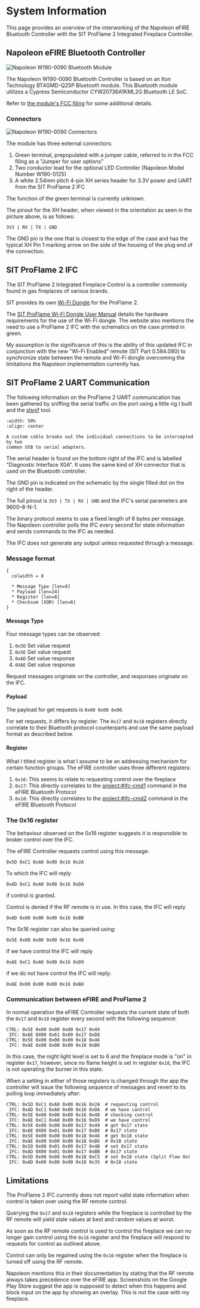 # System Information

This page provides an overview of the interworking of the Napoleon eFIRE
Bluetooth Controller with the SIT ProFlame 2 Integrated Fireplace Controller.

## Napoleon eFIRE Bluetooth Controller

![Napoleon W190-0090 Bluetooth Module](_static/w190-0090.webp)

The Napoleon W190-0090 Bluetooth Controller is based on an Iton Technology
BT4GMD-Q25P Bluetooth module.
This Bluetooth module utilizes a Cypress Semiconductor CYW20736A1KML2G
Bluetooth LE SoC.

Refer to [the module's FCC filing](https://fccid.io/VA8W190-0090) for some
additional details.

### Connectors

![Napoleon W190-0090 Connectors](_static/w190-0090-connectors.webp)

The module has three external connectors:

1. Green terminal, prepopulated with a jumper cable, referred to in the FCC
   filing as a "Jumper for user options"
2. Two conductor lead for the optional LED Controller (Napoleon Model Number W190-0125)
3. A white 2.54mm pitch 4-pin XH series header for 3.3V power and UART from the
   SIT ProFlame 2 IFC

The function of the green terminal is currently unknown.

The pinout for the XH header, when viewed in the orientation as seen in the
picture above, is as follows:

`3V3 | RX | TX | GND`

The GND pin is the one that is closest to the edge of the case and has the typical
XH Pin 1 marking arrow on the side of the housing of the plug end of the connection.

## SIT ProFlame 2 IFC

The SIT ProFlame 2 Integrated Fireplace Control is a controller commonly found
in gas fireplaces of various brands.

SIT provides its own
[Wi-Fi Dongle](https://proflame.sitgroup.it/eng/proflame-connectivity/wi-fi-dongle)
for the ProFlame 2.

The [SIT ProFlame Wi-Fi Dongle User Manual](https://proflame.sitgroup.it/media/96/t-file/Proflame-WIFI-Dongle-Use-and-Installation-Instructions.pdf)
details the hardware requirements for the use of the Wi-Fi dongle.
The website also mentions the need to use a ProFlame 2 IFC with the schematics
on the case printed in green.

My assumption is the significance of this is the ability of this updated IFC in
conjunction with the new "Wi-Fi Enabled" remote (SIT Part 0.584.080) to
synchronize state between the remote and Wi-Fi dongle overcoming the
limitations the Napoleon implementation currently has.

## SIT ProFlame 2 UART Communication

The following information on the ProFlame 2 UART communication has been gathered
by sniffing the serial traffic on the port using a little rig I built and the
[slsnif](https://github.com/aeruder/slsnif) tool.

```{figure} _static/w190-0090-uart-sniffer-setup.webp
:width: 50%
:align: center

A custom cable breaks out the individual connections to be intercepted by two
common USB to serial adapters.
```

The serial header is found on the bottom right of the IFC and is labelled
"Diagnostic Interface X0A". It uses the same kind of XH connector that is used
on the Bluetooth controller.

The GND pin is indicated on the schematic by the single filled dot on the right of the header.

The full pinout is `3V3 | TX | RX | GND` and the IFC's serial parameters are 9600–8-N-1.

The binary protocol seems to use a fixed length of 6 bytes per message.
The Napoleon controller polls the IFC every second for state information and
sends commands to the IFC as needed.

The IFC does not generate any output unless requested through a message.

### Message format

```{packetdiag}
{
  colwidth = 8

  * Message Type [len=8]
  * Payload [len=24]
  * Register [len=8]
  * Checksum (XOR) [len=8]
}
```

#### Message Type

Four message types can be observed:

1. `0x5D` Set value request
2. `0x5E` Get value request
3. `0xAD` Set value response
4. `0XAE` Get value response

Request messages originate on the controller, and responses originate
on the IFC.

#### Payload

The payload for get requests is `0x00 0x00 0x00`.

For set requests, it differs by register. The `0x17` and `0x18`
registers directly correlate to their Bluetooth protocol counterparts and use
the same payload format as described below.

#### Register

What I titled register is what I assume to be an addressing mechanism for
certain function groups. The eFIRE controller uses three different registers:

1. `0x16`: This seems to relate to requesting control over the fireplace
2. `0x17`: This directly correlates to the <project:#ifc-cmd1> command in the
   eFIRE Bluetooth Protocol
3. `0x18`: This directly correlates to the <project:#ifc-cmd2> command in the
   eFIRE Bluetooth Protocol

### The 0x16 register

The behaviour observed on the 0x16 register suggests it is responsible to broker
control over the IFC.

The eFIRE Controller requests control using this message:

`0x5D 0xC1 0xA0 0x00 0x16 0x2A`

To which the IFC will reply

`0xAD 0xC1 0xA0 0x00 0x16 0xDA`

if control is granted.

Control is denied if the RF remote is in use. In this case, the IFC will reply

`0xAD 0x00 0x00 0x00 0x16 0xBB`

The 0x16 register can also be queried using:

`0x5E 0x00 0x00 0x00 0x16 0x48`

If we have control the IFC will reply

`0xAE 0xC1 0xA0 0x00 0x16 0xD9`

if we do not have control the IFC will reply:

`0xAE 0x00 0x00 0x00 0x16 0xB8`

### Communication between eFIRE and ProFlame 2

In normal operation the eFIRE Controller requests the current state of both the
`0x17` and `0x18` register every second with the following sequence:

```
CTRL: 0x5E 0x00 0x00 0x00 0x17 0x49
 IFC: 0xAE 0X00 0x61 0x00 0x17 0xD8
CTRL: 0x5E 0x00 0x00 0x00 0x18 0x46
 IFC: 0xAE 0x00 0x00 0x00 0x18 0xB6
```

In this case, the night light level is set to 6 and the fireplace mode is "on"
in register `0x17`, however, since no flame height is set in register `0x18`,
the IFC is not operating the burner in this state.

When a setting in either of those registers is changed through the app the
controller will issue the following sequence of messages and revert to its
polling loop immediately after:

```
CTRL: 0x5D 0xC1 0xA0 0x00 0x16 0x2A  # requesting control
 IFC: 0xAD 0xC1 0xA0 0x00 0x16 0xDA  # we have control
CTRL: 0x5E 0x00 0x00 0x00 0x16 0x48  # checking control
 IFC: 0xAE 0xC1 0xA0 0x00 0x16 0xD9  # we have control
CTRL: 0x5E 0x00 0x00 0x00 0x17 0x49  # get 0x17 state
 IFC: 0xAE 0X00 0x01 0x00 0x17 0xB8  # 0x17 state
CTRL: 0x5E 0x00 0x00 0x00 0x18 0x46  # get 0x18 state
 IFC: 0xAE 0x00 0x00 0x00 0x18 0xB6  # 0x18 state
CTRL: 0x5D 0x00 0x01 0x00 0x17 0x4B  # set 0x17 state
 IFC: 0xAD 0X00 0x01 0x00 0x17 0xBB  # 0x17 state
CTRL: 0x5D 0x00 0x80 0x00 0x18 0xC5  # set 0x18 state (Split Flow On)
 IFC: 0xAD 0x00 0x80 0x00 0x18 0x35  # 0x18 state
```

## Limitations

The ProFlame 2 IFC currently does not report valid state information when
control is taken over using the RF remote control.

Querying the `0x17` and `0x18` registers while the fireplace is controlled by
the RF remote will yield stale values at best and random values at worst.

As soon as the RF remote control is used to control the fireplace we can no
longer gain control using the `0x16` register and the fireplace will respond to
requests for control as outlined above.

Control can only be regained using the `0x16` register when the fireplace is
turned off using the RF remote.

Napoleon mentions this in their documentation by stating that the RF remote
always takes precedence over the eFIRE app.
Screenshots on the Google Play Store suggest the app is supposed to detect when
this happens and block input on the app by showing an overlay.
This is not the case with my fireplace.
